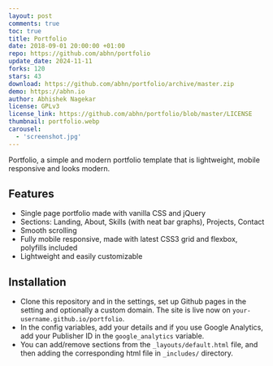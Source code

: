 ```yaml
---
layout: post
comments: true
toc: true
title: Portfolio
date: 2018-09-01 20:00:00 +01:00
repo: https://github.com/abhn/portfolio
update_date: 2024-11-11
forks: 120
stars: 43
download: https://github.com/abhn/portfolio/archive/master.zip
demo: https://abhn.io
author: Abhishek Nagekar
license: GPLv3
license_link: https://github.com/abhn/portfolio/blob/master/LICENSE
thumbnail: portfolio.webp
carousel:
  - 'screenshot.jpg'
---
```


Portfolio, a simple and modern portfolio template that is lightweight, mobile responsive and looks modern.

## Features

* Single page portfolio made with vanilla CSS and jQuery
* Sections: Landing, About, Skills (with neat bar graphs), Projects, Contact
* Smooth scrolling
* Fully mobile responsive, made with latest CSS3 grid and flexbox, polyfills included
* Lightweight and easily customizable

## Installation

* Clone this repository and in the settings, set up Github pages in the setting and optionally a custom domain. The site is live now on `your-username.github.io/portfolio`.
* In the config variables, add your details and if you use Google Analytics, add your Publisher ID in the `google_analytics` variable.
* You can add/remove sections from the `_layouts/default.html` file, and then adding the corresponding html file in `_includes/` directory.

